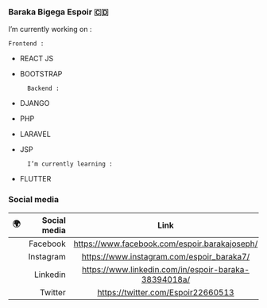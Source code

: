 ### Baraka Bigega Espoir  :congo_kinshasa:


I’m currently working on : 

    Frontend :
- REACT JS
- BOOTSTRAP 

        Backend :
- DJANGO
- PHP
- LARAVEL
- JSP

        I’m currently learning : 

- FLUTTER

### Social media

|:earth_africa:  | Social media               |  Link                                                                                        |
---------|--------------------------:|:---------------------------------------------------------------------------------------------:|
|        | Facebook                   |https://www.facebook.com/espoir.barakajoseph/   |
|        | Instagram             |https://www.instagram.com/espoir_baraka7/  |
|        | Linkedin                     |https://www.linkedin.com/in/espoir-baraka-38394018a/  |
|        | Twitter                    |https://twitter.com/Espoir22660513  |   
